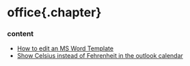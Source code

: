 ﻿
# office{.chapter}

### content

- [How to edit an MS Word Template](word_templates.md)
- [Show Celsius instead of Fehrenheit in the outlook calendar](outlook_calendar_celsius_fahrenheit.md)
